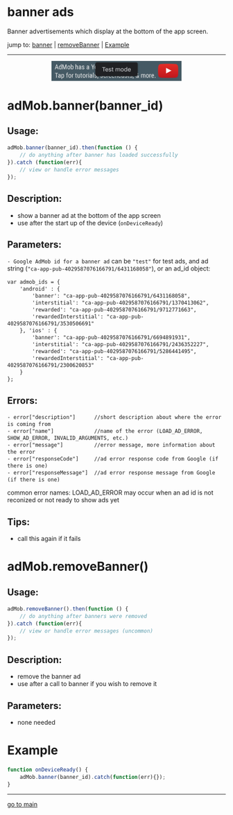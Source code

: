 # banner ads

Banner advertisements which display at the bottom of the app screen.

jump to: [banner](#banner) | [removeBanner](#remove-banner) | [Example](#example)
<hr/>

<p align="center">
<img src="banner.png" alt="banner ad" width="300" align="center" />
</p>

# adMob.banner(banner_id) <a id="banner"></a><br>

## Usage:
```js
adMob.banner(banner_id).then(function () {
    // do anything after banner has loaded successfully
}).catch (function(err){
    // view or handle error messages
});
```

## Description:
 - show a banner ad at the bottom of the app screen
 - use after the start up of the device (`onDeviceReady`)

## Parameters:
` - Google AdMob id for a banner ad `
can be `"test"` for test ads, and ad string (`"ca-app-pub-4029587076166791/6431168058"`), or an ad_id object:
```
var admob_ids = {
    'android' : {
        'banner': "ca-app-pub-4029587076166791/6431168058",
        'interstitial': "ca-app-pub-4029587076166791/1370413062",
        'rewarded': "ca-app-pub-4029587076166791/9712771663",
        'rewardedInterstitial': "ca-app-pub-4029587076166791/3530506691"
    }, 'ios' : {
        'banner': "ca-app-pub-4029587076166791/6694891931",
        'interstitial': "ca-app-pub-4029587076166791/2436352227",
        'rewarded': "ca-app-pub-4029587076166791/5286441495",
        'rewardedInterstitial': "ca-app-pub-4029587076166791/2300620853"
    }
};
```

## Errors:
```
- error["description"]      //short description about where the error is coming from 
- error["name"]             //name of the error (LOAD_AD_ERROR, SHOW_AD_ERROR, INVALID_ARGUMENTS, etc.) 
- error["message"]          //error message, more information about the error
- error["responseCode"]     //ad error response code from Google (if there is one)
- error["responseMessage"]  //ad error response message from Google (if there is one)
```
common error names:
LOAD_AD_ERROR may occur when an ad id is not reconized or not ready to show ads yet

## Tips:

- call this again if it fails

# adMob.removeBanner() <a id="remove-banner"></a><br>

## Usage:
```js
adMob.removeBanner().then(function () {
    // do anything after banners were removed
}).catch (function(err){
    // view or handle error messages (uncommon)
});
```

## Description:
 - remove the banner ad
 - use after a call to banner if you wish to remove it

## Parameters:
- none needed


# Example <a id="example"></a><br>
```js
function onDeviceReady() {
    adMob.banner(banner_id).catch(function(err){});
}
```

<hr/>

<p align="center">

[go to main](../README.md#plugin-usage)

</p>
